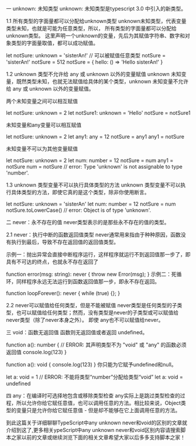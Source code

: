 一 unknown: 未知类型
unknown: 未知类型是typescript 3.0 中引入的新类型。


1.1 所有类型的字面量都可以分配给unknown类型
unknown未知类型，代表变量类型未知，也就是可能为任意类型，所以， 所有类型的字面量都可以分配给unknown类型。
这里声明一个unknown的变量，先后为其赋值字符串、数字和对象类型的字面量取值，都可以成功赋值。

let notSure: unknown = 'sisterAn!'
// 可以被赋值任意类型
notSure = 'sisterAn!'
notSure = 512
notSure = { hello: () => 'Hello sisterAn!' }

1.2 unknown 类型不允许给 any 或 unknown 以外的变量赋值
unknown 未知变量，既然类型未知，也就无法赋值给具体的某个类型，unknown 未知变量不允许给 any 或 unknown 以外的变量赋值。


两个未知变量之间可以相互赋值

let notSure: unknown = 2
let notSure1: unknown = 'Hello'
notSure = notSure1

未知变量和any变量可以相互赋值

let notSure: unknown = 2
let any1: any = 12
notSure = any1
any1 = notSure

未知变量不可以为其他变量赋值

let notSure: unknown = 2
let num: number = 12
notSure = num
any1 = notSure
num = notSure // error: Type 'unknown' is not assignable to type 'number'.

1.3 unknown 类型变量不可以执行具体类型的方法
unknown 类型变量不可以执行具体类型的方法，即使它真的是这个类型，除非你使用断言。

let notSure: unknown = 'sisterAn'
let num: number = 12
notSure = num
notSure.toLowerCase()
// error: Object is of type 'unknown'.

二 never：永不存在的值
never类型表示的是那些永不存在的值的类型。


2.1 never：执行中断的函数返回值类型
never通常用来指由于种种原因，函数没有执行到最后，导致不存在返回值的返回值类型。

示例一：抛出异常会直接中断程序运行，这样程序就运行不到返回值那一步了，即具有不可达的终点，也就永不存在返回了

function error(msg: string): never {
    throw new Error(msg);
}
示例二：死循环，同样程序永远无法运行到函数返回值那一步，即永不存在返回。

function loopForever(): never {
    while (true) {};
}

2.2 never可以赋值给任何类型，但是不能被赋值
never类型是任何类型的子类型，也可以赋值给任何类型；然而，没有类型是never的子类型或可以赋值给never类型（除了never本身之外）。 即使 any也不可以赋值给never。


三 void：函数无返回值
函数则无返回值或者返回 undefined。

function a(): number { // ERROR: 其声明类型不为 "void" 或 "any" 的函数必须返回值
  console.log(123)
}

function a(): void {
  console.log(123)
}
你只能为它赋予undefined和null。


let a: void = 1 // ERROR: 不能将类型“number”分配给类型“void”
let a: void = undefined

四 any：在编译时可选择地包含或移除类型检查
any实际上是跳过类型检查的过程，所以允许你给它赋任意值，也可以调用任意的方法。相比较来说，Object类型的变量只是允许你给它赋任意值 - 但是却不能够在它上面调用任意的方法。

到此这篇关于详细聊聊TypeScript中any unknown never和void的区别的文章就介绍到这了,更多相关ypeScript中any unknown never和void区别内容请搜索脚本之家以前的文章或继续浏览下面的相关文章希望大家以后多多支持脚本之家！